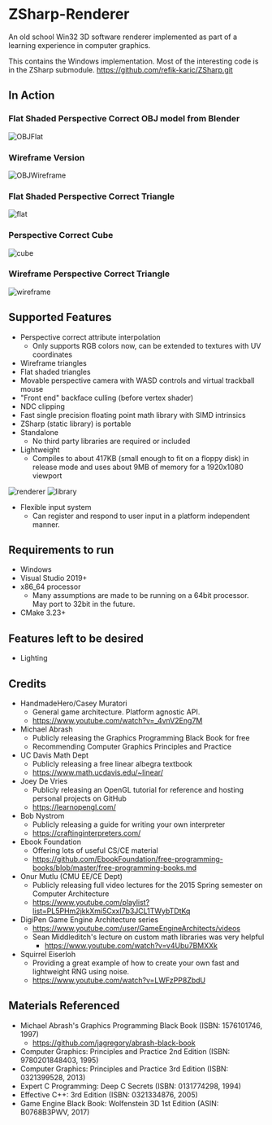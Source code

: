 # ZSharp-Renderer
An old school Win32 3D software renderer implemented as part of a learning experience in computer graphics.

This contains the Windows implementation. Most of the interesting code is in the ZSharp submodule.
https://github.com/refik-karic/ZSharp.git

## In Action

### Flat Shaded Perspective Correct OBJ model from Blender
![OBJFlat](https://user-images.githubusercontent.com/54491280/235322450-ada2d7d7-f96b-4529-8d4b-76654e1bf0de.png)

### Wireframe Version
![OBJWireframe](https://user-images.githubusercontent.com/54491280/235322451-29d769ee-a24d-46fe-bd74-ff6a19909721.png)

### Flat Shaded Perspective Correct Triangle
![flat](https://user-images.githubusercontent.com/54491280/207509581-63e4f4a4-85fe-4d37-be0c-b78de3a8abb1.png)

### Perspective Correct Cube
![cube](https://user-images.githubusercontent.com/54491280/207509866-aa91991b-8817-4261-ba7d-a198188ddf7f.png)

### Wireframe Perspective Correct Triangle
![wireframe](https://user-images.githubusercontent.com/54491280/207510415-bb6975f5-9010-44ba-b5b0-503438dd1ff8.png)

## Supported Features
- Perspective correct attribute interpolation
  - Only supports RGB colors now, can be extended to textures with UV coordinates
- Wireframe triangles
- Flat shaded triangles
- Movable perspective camera with WASD controls and virtual trackball mouse
- "Front end" backface culling (before vertex shader)
- NDC clipping
- Fast single precision floating point math library with SIMD intrinsics
- ZSharp (static library) is portable
- Standalone
  - No third party libraries are required or included
- Lightweight
  - Compiles to about 417KB (small enough to fit on a floppy disk) in release mode and uses about 9MB of memory for a 1920x1080 viewport

![renderer](https://user-images.githubusercontent.com/54491280/144987286-9ffd78e6-f413-488a-b1b2-f98fded9ec2b.png)
![library](https://user-images.githubusercontent.com/54491280/144987288-a9153e38-7192-4ef9-9b3e-3402ff311d0f.png)
- Flexible input system
  - Can register and respond to user input in a platform independent manner.

## Requirements to run
- Windows
- Visual Studio 2019+
- x86_64 processor
  - Many assumptions are made to be running on a 64bit processor. May port to 32bit in the future.
- CMake 3.23+

## Features left to be desired
- Lighting

## Credits
- HandmadeHero/Casey Muratori
  - General game architecture. Platform agnostic API.
  - https://www.youtube.com/watch?v=_4vnV2Eng7M
- Michael Abrash
  - Publicly releasing the Graphics Programming Black Book for free
  - Recommending Computer Graphics Principles and Practice
- UC Davis Math Dept
  - Publicly releasing a free linear albegra textbook
  - https://www.math.ucdavis.edu/~linear/
- Joey De Vries
  - Publicly releasing an OpenGL tutorial for reference and hosting personal projects on GitHub
  - https://learnopengl.com/
- Bob Nystrom
  - Publicly releasing a guide for writing your own interpreter
  - https://craftinginterpreters.com/
- Ebook Foundation
  - Offering lots of useful CS/CE material
  - https://github.com/EbookFoundation/free-programming-books/blob/master/free-programming-books.md
- Onur Mutlu (CMU EE/CE Dept)
  - Publicly releasing full video lectures for the 2015 Spring semester on Computer Architecture
  - https://www.youtube.com/playlist?list=PL5PHm2jkkXmi5CxxI7b3JCL1TWybTDtKq
- DigiPen Game Engine Architecture series
  - https://www.youtube.com/user/GameEngineArchitects/videos
  - Sean Middleditch's lecture on custom math libraries was very helpful
    - https://www.youtube.com/watch?v=v4Ubu7BMXXk
- Squirrel Eiserloh
  - Providing a great example of how to create your own fast and lightweight RNG using noise.
  - https://www.youtube.com/watch?v=LWFzPP8ZbdU

## Materials Referenced
- Michael Abrash's Graphics Programming Black Book (ISBN: 1576101746, 1997)
  - https://github.com/jagregory/abrash-black-book
- Computer Graphics: Principles and Practice 2nd Edition (ISBN: 9780201848403, 1995)
- Computer Graphics: Principles and Practice 3rd Edition (ISBN: 0321399528, 2013)
- Expert C Programming: Deep C Secrets (ISBN: 0131774298, 1994)
- Effective C++: 3rd Edition (ISBN: 0321334876, 2005)
- Game Engine Black Book: Wolfenstein 3D 1st Edition (ASIN: B0768B3PWV, 2017)
